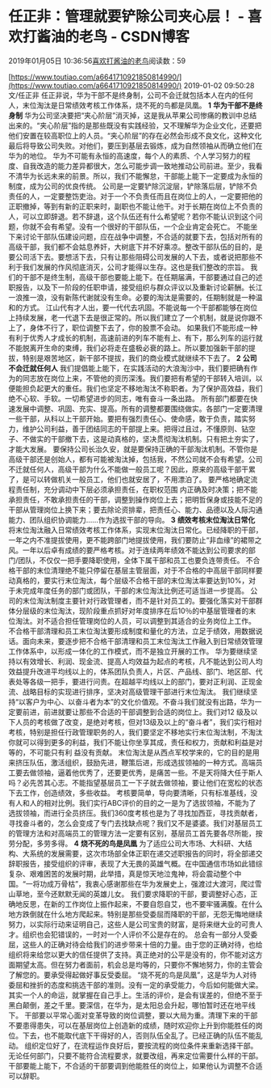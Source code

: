 
# 任正非：管理就要铲除公司夹心层！ - 喜欢打酱油的老鸟 - CSDN博客


2019年01月05日 10:36:56[喜欢打酱油的老鸟](https://me.csdn.net/weixin_42137700)阅读数：59


[https://www.toutiao.com/a6641710921850814990/](https://www.toutiao.com/a6641710921850814990/)
2019-01-02 09:50:28
文/任正非
任正非说，华为干部不是终身制，公司不会迁就包括本人在内的任何人，末位淘汰是日常绩效考核工作体系，烧不死的鸟都是凤凰。
**1**
**华为干部不是终身制**
华为公司坚决要把“夹心阶层”消灭掉，这是我从苹果公司惨痛的教训中总结出来的。“夹心阶层”指的是那些既没有实践经验，又不理解华为企业文化，还要把他们安置在较高职位上的人员。“夹心阶层”的存在必然会形成不良文化，这种文化最后将导致公司失败。对他们，要压到基层去锻炼，成为自然领袖从而确立他们在华为的地位。
华为不可能有永恒的高速度，每个人的素质、个人学习努力的程度、自我改造的能力差异都很大，怎么可能步调一致地推动公司前进。至少，我看不清华为长远未来的前景。所以，我们不能懈怠，干部能上能下一定要成为永恒的制度，成为公司的优良传统。
公司是一定要铲除沉淀层，铲除落后层，铲除不负责任的人，一定要整饬吏治。对于一个不负责任而且在岗位上的人，一定要把他的正职撤掉，等到有新的正职来时，副职也不能让他干。对于长期在岗位上不负责的人，可以立即辞退。若不辞退，这个队伍还有什么希望呢？若你不能认识到这个问题，你就不会有希望。没有一个很好的干部队伍，一个企业肯定会死亡。
不能坐下来讨论干部队伍建设问题，应在战争中调整，不合适的就要下去，包括对所有的高级干部，我们都不会姑息养奸，大树底下并不好乘凉。整改干部队伍的目的，是要公司活下去。要想活下去，只有让那些阻碍公司发展的人下去，或者说把那些不利于我们发展的作风彻底消灭，公司才能得以生存。这也是我们整改的宗旨。
我们的干部不是终生制，高级干部也要能上能下。在任期届满，干部要通过自己的述职报告，以及下一阶段的任职申请，接受组织与群众评议以及重新讨论薪酬。长江一浪推一浪，没有新陈代谢就没有生命。必要的淘汰是需要的，任期制就是一种温和的方式。
江山代有才人出，要一代代去巩固。不能说每一个干部都能够在岗位上持续发展，老一代退下去是很正常的。所以我们建立了一个机制，就是说你跟不上了，身体不行了，职位调整下去了，你的股票不会动。
如果我们不能形成一种有利于优秀人才成长的机制，高速前进的列车不能有上、有下，那么列车的运行就不能脱离开生命的束缚，我们必将走在盛极必衰的路上。所以要加强新干部的提拔，特别是艰苦地区，新干部不提拔，我们的商业模式就继续不下去了。
**2**
**公司不会迁就任何人**
我们提倡能上能下，在实践活动的大浪淘沙中，我们要把确有作为的同志放在岗位上来，不管他的资历深浅。我们要把有希望的干部转入培训，以便能担负起更大的重任。我们也坚定不移地淘汰不称职者。为了保护高效益，我们绝不心软、手软。一切希望进步的同志，唯有奋斗一条出路。
所有部门都要在快速发展中调整、巩固、充实、提高。所有的调整都要围绕做实。各部门一定要清理一些干部，从科以上干部开始。要把有强烈责任心、使命感，敢于负责，踏实努力，维护公司利益，善于团结同志的干部提上来。把得过且过，不懂原则、钻空子、不做实的干部撤下去，这是动真格的，坚决贯彻淘汰机制。只有把土夯实了，才能大发展。
要保持公司长治久安，就是要保持正确的干部淘汰机制。不管你是高级干部还是创始人，都有可能被淘汰掉，包括我，不然公司就不会有希望。公司不迁就任何人，高级干部为什么不能做一般员工呢？因此，原来的高级干部干累了，是可以转做机关一般员工，他们也就安居了，不用漂泊了。
要严格地确定流程责任制，充分调动中下层必须承担责任，在职权范围 内正确及时决策；把不能承担责任，不敢承担责任的干部，调整到操作岗位上去；把明哲保身或技能不足的干部从管理岗位上换下来；要去除论资排辈，把责任心、能力、品德以及人际沟通能力、团队组织协调能力……作为选拔干部的导向。
**3**
**绩效考核末位淘汰日常化**
将末位淘汰融入日常绩效考核工作体系，实现末位淘汰日常化。已经降职的干部，一年之内不准提拔使用，更不能跨部门地提拔使用，我们要防止“非血缘”的裙带之风。一年以后卓有成绩的要严格考核。对于连续两年绩效不能达到公司要求的部门/团队，不仅仅一把手要降职使用，全体下属干部和员工也要负连带责任。
不合格干部的末位清理绝不能只停留在基层主管层面，对于不合格的中高层干部同样要动真格的，要实行末位淘汰，每个层级不合格干部的末位淘汰率要达到10%，对于未完成年度任务的部门或团队，干部的末位淘汰比例还可适当进一步提高。
公司的末位淘汰制度主要针对行政管理者，而不是针对员工的。要强化落实对干部群体分层级的末位淘汰，现阶段重点抓好对年度排序在后10％的中基层管理者的末位淘汰。对不适合担任管理岗位的人员，可以调整到其适合的业务岗位上工作。
不合格干部清理和员工末位淘汰要形成制度和量化的方法，立足于绩效，用数据说话。面向未来，要逐步把不合格干部清理和员工末位淘汰工作融入到日常绩效管理工作体系中，以形成一体化的工作模式，而不是独立开展的工作。
华为要继续坚持以有效增长、利润、现金流、提高人均效益为起点的考核，凡不能达到公司人均效益提升改进平均线以上的，体系团队负责人，片区、产品线、部门、地区部、代表处等各级一把手，要进行问责。在超越平均线以上的部门，要对正利润、正现金流、战略目标的实现进行排序，坚决对高级管理干部进行末位淘汰。
我们继续坚持“以客户为中心、以奋斗者为本”的文化价值观。不奋斗我们就没有出路，华为一定要前进，前进就要让那些不合适的干部调整到合适的岗位上。我们对12 级及以下人员的考核做了改变，是绝对考核，但对13级及以上的“奋斗者”，我们实行相对考核，特别是担任行政管理职务的人，我们要坚定不移地实行末位淘汰制，不淘汰你就可以得到更多的利益，我们不能让你坐享其成，责任和权力，贡献和利益是对等的，不可能只有利 益没有贡献。
末位淘汰是从西点军校学来的，它的目的是用来挤压队伍，激活组织，鼓励先进，鞭策后进，形成选拔领袖的一种方式。高端员工要去做领袖，逼着他优秀了，还要更优秀，是痛苦一些。不是天将降大任于斯人吗？必先苦其心志。不能指望基层员工一下子就去做领袖，要让他们在宽松的状态下去工作，创造绩效，多些收益。
考核要简单，导向要清晰，只有标准基线，没有人和人的相对比例。我们实行ABC评价的目的之一是为了选拔领袖，不能为了选拔领袖，而进行全员挤压。我们360度考核也是为了寻找加西亚，寻找贡献者，寻找奋斗者的，怎么会变成了专门去找缺点呢？我们又不是婆婆。我们对基层员工的管理方法和对高端员工的管理方法一定要有区别，基层员工首先要各尽所能，按劳分配，多劳多得。
**4**
**烧不死的鸟是凤凰**
为了适应公司大市场、大科研、大结构、大系统的发展需要，这次市场部全体正职在递交述职报告的同时，将全部递交辞职报告，接受组织的评审，表现了大无畏的英雄气概。在中国通信市场如此错综复杂、艰难困苦的发展时期，此举措，真是惊天地泣鬼神，将会震动整个中国。“一将功成万骨枯”，我衷心感谢那些在华为发展史上，强渡过大渡河，爬过雪山草地，至今还默默无闻的英雄儿女。
我们要求降职的干部，要调整好心态，正确地反思，在新的工作岗位上振作起来，不要自怨自艾，也不要牢骚满腹。在什么地方跌倒就在什么地方爬起来。特别是那些受委屈而降职的干部，无怨无悔地继续努力，以实际行动来证明自己，这些人是公司宝贵的财富，是将来继大业的可贵人才。组织也会犯错误的，一时对一个人评价不公是存在的。
总会有一部分人受委屈，这些人的正确对待会给我们的进步带来十倍的力量。由于您的正确对待，也给组织将来给您以更大的信任提供了支持。真正绝对的公平是没有的，你不能对这方面期望太高。但在努力者面前，机会总是均等的，只要你不懈地努力，你的主管会了解您的。要承受得起做好事反受委屈。
“烧不死的鸟是凤凰”，这是华为人对待委屈和挫折的态度和挑选干部的准则。没有一定的承受能力，今后如何能做大梁。其实一个人的命运，就掌握在自己手上。生活的评价，是会有误差的，但绝不至于黑白颠倒，差之千里。要深信，在华为，是太阳总会升起，哪怕暂时还在地平线下。
干部要以平常心面对变革导致的岗位调整，要以大局为重。清理下来的干部不要患得患失，可以在基层岗位上创造新的成绩，随时欢迎你上升到你能胜任的岗位。下去，也不能取代底下干得好的人，否则队伍全乱了。已经正确的队伍不能乱动。
组织定位好了，在流程运作良好后，要按流程的岗位条件来重新选择干部。无论任何部门，只要不能符合流程要求，就要改组，再来定位需要什么样的干部。干部要能上能下，不合适的干部要调到他能胜任的岗位上，如果他认为调整不合适可以辞职。

